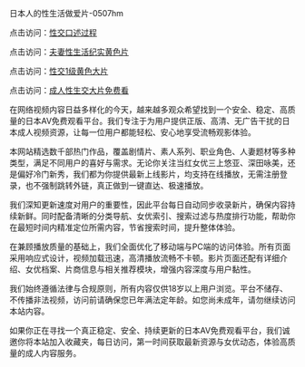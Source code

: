 日本人的性生活做爱片-0507hm


点击访问：<a href="https://gfd-5xg.pages.dev/">性交口述过程</a>

点击访问：<a href="https://fdhf-454.pages.dev/">夫妻性生活纪实黄色片</a>

点击访问：<a href="https://bered.pages.dev/">性交1级黄色大片</a>

点击访问：<a href="https://rtj-3zo.pages.dev/">成人性生交大片免费看</a>


在网络视频内容日益多样化的今天，越来越多观众希望找到一个安全、稳定、高质量的日本AV免费观看平台。我们专注于为用户提供正版、高清、无广告干扰的日本成人视频资源，让每一位用户都能轻松、安心地享受流畅观影体验。

本网站精选数千部热门作品，覆盖剧情片、素人系列、职业角色、人妻题材等多种类型，满足不同用户的喜好与需求。无论你关注当红女优三上悠亚、深田咏美，还是偏好冷门新秀，我们都为你提供最新上线影片，均支持在线播放，无需注册登录，也不强制跳转外链，真正做到一键直达、极速播放。

我们深知更新速度对用户的重要性，因此平台每日自动同步收录新片，确保内容持续新鲜。同时配备清晰的分类导航、女优索引、搜索过滤与热度排行功能，帮助你在最短时间内精准定位所需内容，节省搜索时间，提升整体体验。

在兼顾播放质量的基础上，我们全面优化了移动端与PC端的访问体验。所有页面采用响应式设计，视频加载迅速，高清播放流畅不卡顿。影片页面还配有详细介绍、女优档案、片商信息与相关推荐模块，增强内容深度与用户黏性。

我们始终遵循法律与合规原则，所有内容仅供18岁以上用户浏览。平台不储存、不传播非法视频，访问前请确保您已年满法定年龄。如您尚未成年，请勿继续访问本站内容。

如果你正在寻找一个真正稳定、安全、持续更新的日本AV免费观看平台，我们诚邀你将本站加入收藏夹，每日访问，第一时间获取最新资源与女优动态，体验高质量的成人内容服务。


<span style="display:none;">[Canonical link]( ）</span>
